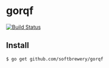 # gorqf

[![Build Status](https://travis-ci.org/softbrewery/gorqf.svg?branch=master)](https://travis-ci.org/softbrewery/gorqf)

## Install
```shell
$ go get github.com/softbrewery/gorqf
```